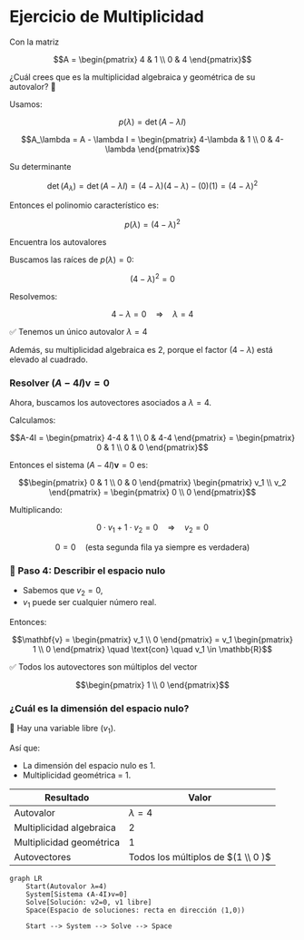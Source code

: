 # Ejercicio de Multiplicidad
Con la matriz
```math
A = \begin{pmatrix}
4 & 1 \\
0 & 4
\end{pmatrix}
```
¿Cuál crees que es la multiplicidad algebraica y geométrica de su autovalor? 🤔

Usamos:
```math
p(\lambda) = \det(A - \lambda I)
```
```math
A_\lambda = A - \lambda I =
\begin{pmatrix}
4-\lambda & 1         \\
0         & 4-\lambda
\end{pmatrix}
```
Su determinante 

$$
\det(A_\lambda) = \det(A - \lambda I) = (4-\lambda)(4-\lambda) - (0)(1)
= (4-\lambda)^2
$$

Entonces el polinomio característico es:
```math
p(\lambda) = (4-\lambda)^2
```
Encuentra los autovalores

Buscamos las raíces de $p(\lambda) = 0$:
```math
(4-\lambda)^2 = 0
```

Resolvemos:
```math
4-\lambda = 0
\quad \Rightarrow \quad \lambda = 4
```

✅ Tenemos un único autovalor $\lambda = 4$

Además, su multiplicidad algebraica es $2$, porque el factor $(4-\lambda)$ está elevado al cuadrado.

### Resolver $(A-4I)\mathbf{v} = 0$

Ahora, buscamos los autovectores asociados a $\lambda = 4$.

Calculamos:

```math
A-4I =
\begin{pmatrix}
   4-4 & 1 \\
   0   & 4-4
   \end{pmatrix}
=
\begin{pmatrix}
   0 & 1 \\
   0 & 0
   \end{pmatrix}
```
Entonces el sistema $(A-4I)\mathbf{v} = 0$ es:
```math
\begin{pmatrix}
   0 & 1 \\
   0 & 0
   \end{pmatrix}
\begin{pmatrix}
   v_1 \\
   v_2
   \end{pmatrix}
= 
\begin{pmatrix}
   0 \\
   0
   \end{pmatrix}
```
Multiplicando:
```math
0 \cdot v_1 + 1 \cdot v_2 = 0
\quad \Rightarrow \quad
v_2 = 0
```
```math
0 = 0
\quad \text{(esta segunda fila ya siempre es verdadera)}
```

### 🎯 Paso 4: Describir el espacio nulo
- Sabemos que $v_2 = 0$,
- $v_1$ puede ser cualquier número real.

Entonces:
```math
\mathbf{v}
 =
 \begin{pmatrix}
  v_1 \\
  0
  \end{pmatrix}
 =
  v_1 \begin{pmatrix}
    1 \\
    0
    \end{pmatrix}
\quad \text{con} \quad
 v_1 \in \mathbb{R}
```

✅ Todos los autovectores son múltiplos del vector 

```math
\begin{pmatrix} 1 \\ 0 \end{pmatrix}
```

### ¿Cuál es la dimensión del espacio nulo?
🎯 Hay una variable libre $(v_1)$.

Así que:
- La dimensión del espacio nulo es 1.
- Multiplicidad geométrica = 1.

Resultado | Valor
--------- | -----
Autovalor | $\lambda = 4$
Multiplicidad algebraica | 2
Multiplicidad geométrica | 1
Autovectores | Todos los múltiplos de $(1 \\ 0 )$


```mermaid
graph LR
    Start(Autovalor λ=4)
    System[Sistema ❨A-4I❩v=0]
    Solve[Solución: v2=0, v1 libre]
    Space(Espacio de soluciones: recta en dirección ⟨1,0⟩)
    
    Start --> System --> Solve --> Space
```
